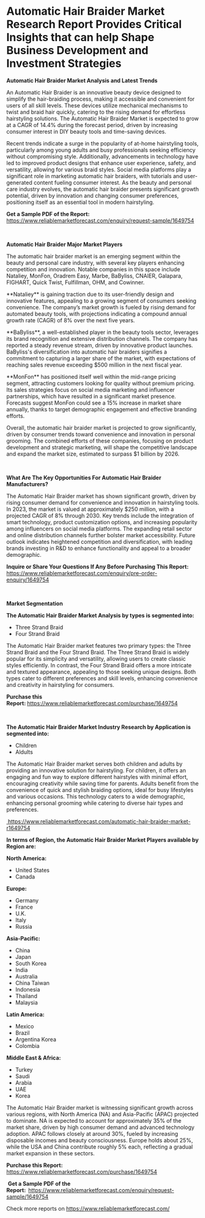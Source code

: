 <p><h1>Automatic Hair Braider Market Research Report Provides Critical Insights that can help Shape Business Development and Investment Strategies</h1></p><p><strong>Automatic Hair Braider Market Analysis and Latest Trends</strong></p>
<p><p>An Automatic Hair Braider is an innovative beauty device designed to simplify the hair-braiding process, making it accessible and convenient for users of all skill levels. These devices utilize mechanical mechanisms to twist and braid hair quickly, catering to the rising demand for effortless hairstyling solutions. The Automatic Hair Braider Market is expected to grow at a CAGR of 14.4% during the forecast period, driven by increasing consumer interest in DIY beauty tools and time-saving devices. </p><p>Recent trends indicate a surge in the popularity of at-home hairstyling tools, particularly among young adults and busy professionals seeking efficiency without compromising style. Additionally, advancements in technology have led to improved product designs that enhance user experience, safety, and versatility, allowing for various braid styles. Social media platforms play a significant role in marketing automatic hair braiders, with tutorials and user-generated content fueling consumer interest. As the beauty and personal care industry evolves, the automatic hair braider presents significant growth potential, driven by innovation and changing consumer preferences, positioning itself as an essential tool in modern hairstyling.</p></p>
<p><strong>Get a Sample PDF of the Report:&nbsp;</strong> <a href="https://www.reliablemarketforecast.com/enquiry/request-sample/1649754?utm_campaign=2291&utm_medium=2&utm_source=Github&utm_content=ia&utm_term=04042025&utm_id=automatic-hair-braider">https://www.reliablemarketforecast.com/enquiry/request-sample/1649754</a></p>
<p>&nbsp;</p>
<p><strong>Automatic Hair Braider Major Market Players</strong></p>
<p><p>The automatic hair braider market is an emerging segment within the beauty and personal care industry, with several key players enhancing competition and innovation. Notable companies in this space include Nataliey, MonFon, Oradrem Easy, Marbe, BaByliss, CNAIER, Galapara, FIGHART, Quick Twist, Fulfillman, OHM, and Cowinner.</p><p>**Nataliey** is gaining traction due to its user-friendly design and innovative features, appealing to a growing segment of consumers seeking convenience. The company’s market growth is fueled by rising demand for automated beauty tools, with projections indicating a compound annual growth rate (CAGR) of 8% over the next five years.</p><p>**BaByliss**, a well-established player in the beauty tools sector, leverages its brand recognition and extensive distribution channels. The company has reported a steady revenue stream, driven by innovative product launches. BaByliss's diversification into automatic hair braiders signifies a commitment to capturing a larger share of the market, with expectations of reaching sales revenue exceeding $500 million in the next fiscal year.</p><p>**MonFon** has positioned itself well within the mid-range pricing segment, attracting customers looking for quality without premium pricing. Its sales strategies focus on social media marketing and influencer partnerships, which have resulted in a significant market presence. Forecasts suggest MonFon could see a 15% increase in market share annually, thanks to target demographic engagement and effective branding efforts.</p><p>Overall, the automatic hair braider market is projected to grow significantly, driven by consumer trends toward convenience and innovation in personal grooming. The combined efforts of these companies, focusing on product development and strategic marketing, will shape the competitive landscape and expand the market size, estimated to surpass $1 billion by 2026.</p></p>
<p>&nbsp;</p>
<p><strong>What Are The Key Opportunities For Automatic Hair Braider Manufacturers?</strong></p>
<p><p>The Automatic Hair Braider market has shown significant growth, driven by rising consumer demand for convenience and innovation in hairstyling tools. In 2023, the market is valued at approximately $250 million, with a projected CAGR of 8% through 2030. Key trends include the integration of smart technology, product customization options, and increasing popularity among influencers on social media platforms. The expanding retail sector and online distribution channels further bolster market accessibility. Future outlook indicates heightened competition and diversification, with leading brands investing in R&D to enhance functionality and appeal to a broader demographic.</p></p>
<p><strong>Inquire or Share Your Questions If Any Before Purchasing This Report:</strong> <a href="https://www.reliablemarketforecast.com/enquiry/pre-order-enquiry/1649754?utm_campaign=2291&utm_medium=2&utm_source=Github&utm_content=ia&utm_term=04042025&utm_id=automatic-hair-braider">https://www.reliablemarketforecast.com/enquiry/pre-order-enquiry/1649754</a></p>
<p>&nbsp;</p>
<p><strong>Market Segmentation</strong></p>
<p><strong>The Automatic Hair Braider Market Analysis by types is segmented into:</strong></p>
<p><ul><li>Three Strand Braid</li><li>Four Strand Braid</li></ul></p>
<p><p>The Automatic Hair Braider market features two primary types: the Three Strand Braid and the Four Strand Braid. The Three Strand Braid is widely popular for its simplicity and versatility, allowing users to create classic styles efficiently. In contrast, the Four Strand Braid offers a more intricate and textured appearance, appealing to those seeking unique designs. Both types cater to different preferences and skill levels, enhancing convenience and creativity in hairstyling for consumers.</p></p>
<p><strong>Purchase this Report:&nbsp;</strong><a href="https://www.reliablemarketforecast.com/purchase/1649754?utm_campaign=2291&utm_medium=2&utm_source=Github&utm_content=ia&utm_term=04042025&utm_id=automatic-hair-braider">https://www.reliablemarketforecast.com/purchase/1649754</a></p>
<p>&nbsp;</p>
<p><strong>The Automatic Hair Braider Market Industry Research by Application is segmented into:</strong></p>
<p><ul><li>Children</li><li>Aldults</li></ul></p>
<p><p>The Automatic Hair Braider market serves both children and adults by providing an innovative solution for hairstyling. For children, it offers an engaging and fun way to explore different hairstyles with minimal effort, encouraging creativity while saving time for parents. Adults benefit from the convenience of quick and stylish braiding options, ideal for busy lifestyles and various occasions. This technology caters to a wide demographic, enhancing personal grooming while catering to diverse hair types and preferences.</p></p>
<p><a href="https://www.reliablemarketforecast.com/automatic-hair-braider-market-r1649754?utm_campaign=2291&utm_medium=2&utm_source=Github&utm_content=ia&utm_term=04042025&utm_id=automatic-hair-braider">&nbsp;https://www.reliablemarketforecast.com/automatic-hair-braider-market-r1649754</a></p>
<p><strong>In terms of Region, the Automatic Hair Braider Market Players available by Region are:</strong></p>
<p>
    <p> <strong> North America: </strong>
        <ul>
            <li>United States</li>
            <li>Canada</li>
        </ul>
        </p> 
    <p> <strong> Europe: </strong>
        <ul>
            <li>Germany</li>
            <li>France</li>
            <li>U.K.</li>
            <li>Italy</li>
            <li>Russia</li>
        </ul>
        </p> 
    <p> <strong> Asia-Pacific: </strong>
        <ul>
            <li>China</li>
            <li>Japan</li>
            <li>South Korea</li>
            <li>India</li>
            <li>Australia</li>
            <li>China Taiwan</li>
            <li>Indonesia</li>
            <li>Thailand</li>
            <li>Malaysia</li>
        </ul>
        </p> 
    <p> <strong> Latin America: </strong>
        <ul>
            <li>Mexico</li>
            <li>Brazil</li>
            <li>Argentina Korea</li>
            <li>Colombia</li>
        </ul>
        </p> 
    <p> <strong> Middle East & Africa: </strong>
        <ul>
            <li>Turkey</li>
            <li>Saudi</li>
            <li>Arabia</li>
            <li>UAE</li>
            <li>Korea</li>
        </ul>
    </p>
    </p>
<p><p>The Automatic Hair Braider market is witnessing significant growth across various regions, with North America (NA) and Asia-Pacific (APAC) projected to dominate. NA is expected to account for approximately 35% of the market share, driven by high consumer demand and advanced technology adoption. APAC follows closely at around 30%, fueled by increasing disposable incomes and beauty consciousness. Europe holds about 25%, while the USA and China contribute roughly 5% each, reflecting a gradual market expansion in these sectors.</p></p>
<p><strong>Purchase this Report: </strong><a href="https://www.reliablemarketforecast.com/purchase/1649754?utm_campaign=2291&utm_medium=2&utm_source=Github&utm_content=ia&utm_term=04042025&utm_id=automatic-hair-braider">https://www.reliablemarketforecast.com/purchase/1649754</a></p>
<p>&nbsp;<strong>Get a Sample PDF of the Report:&nbsp;&nbsp;</strong><a href="https://www.reliablemarketforecast.com/enquiry/request-sample/1649754?utm_campaign=2291&utm_medium=2&utm_source=Github&utm_content=ia&utm_term=04042025&utm_id=automatic-hair-braider">https://www.reliablemarketforecast.com/enquiry/request-sample/1649754</a></p>
<p><strong></strong></p>
<p>Check more reports on <a href="https://www.reliablemarketforecast.com/?utm_campaign=2291&utm_medium=2&utm_source=Github&utm_content=ia&utm_term=04042025&utm_id=automatic-hair-braider">https://www.reliablemarketforecast.com/</a></p>